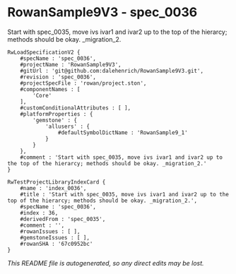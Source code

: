 # RowanSample9V3 - spec_0036
Start with spec_0035, move ivs ivar1 and ivar2 up to the top of the hierarcy; methods should be okay. _migration_2.
```
RwLoadSpecificationV2 {
	#specName : 'spec_0036',
	#projectName : 'RowanSample9V3',
	#gitUrl : 'git@github.com:dalehenrich/RowanSample9V3.git',
	#revision : 'spec_0036',
	#projectSpecFile : 'rowan/project.ston',
	#componentNames : [
		'Core'
	],
	#customConditionalAttributes : [ ],
	#platformProperties : {
		'gemstone' : {
			'allusers' : {
				#defaultSymbolDictName : 'RowanSample9_1'
			}
		}
	},
	#comment : 'Start with spec_0035, move ivs ivar1 and ivar2 up to the top of the hierarcy; methods should be okay. _migration_2.'
}

RwTestProjectLibraryIndexCard {
	#name : 'index_0036',
	#title : 'Start with spec_0035, move ivs ivar1 and ivar2 up to the top of the hierarcy; methods should be okay. _migration_2.',
	#specName : 'spec_0036',
	#index : 36,
	#derivedFrom : 'spec_0035',
	#comment : '',
	#rowanIssues : [ ],
	#gemstoneIssues : [ ],
	#rowanSHA : '67c0952bc'
}
```

*This README file is autogenerated, so any direct edits may be lost.*
